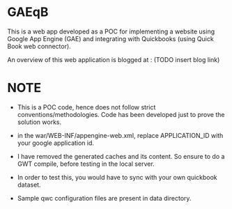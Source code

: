 GAEqB
=====

This is a web app developed as a POC for implementing a website using Google App Engine (GAE) and integrating with Quickbooks (using Quick Book web connector).

An overview of this web application is blogged at :
  (TODO insert blog link)
  
NOTE
=====

-  This is a POC code, hence does not follow strict conventions/methodologies. Code has been developed
just to prove the solution works.

- in the war/WEB-INF/appengine-web.xml, replace APPLICATION_ID with your google application id.

- I have removed the generated caches and its content. So ensure to do a GWT compile, before
 testing in the local server.
 
- In order to test this, you would have to sync with your own quickbook dataset.

- Sample qwc configuration files are present in data directory. 